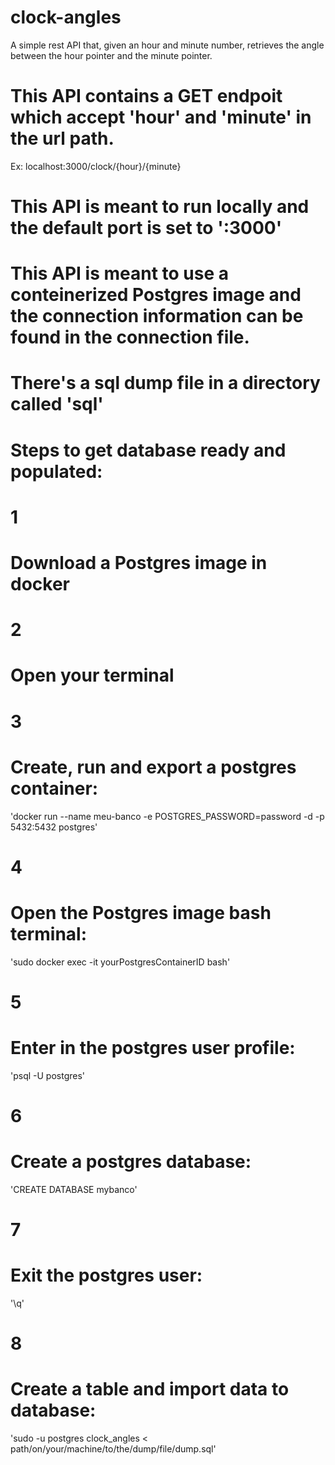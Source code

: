 # clock-angles
A simple rest API that, given an hour and minute number, retrieves the angle between the hour pointer and the minute pointer. 

# This API contains a GET endpoit which accept 'hour' and 'minute' in the url path.
 Ex: localhost:3000/clock/{hour}/{minute}  

# This API is meant to run locally and the default port is set to ':3000'

# This API is meant to use a conteinerized Postgres image and the connection information can be found in the connection file. 

# There's a sql dump file in a directory called 'sql'

# Steps to get database ready and populated:

# 1 
#  Download a Postgres image in docker

# 2  
# Open your terminal

# 3  
# Create, run and export a postgres container: 
 'docker run --name meu-banco -e POSTGRES_PASSWORD=password -d -p 5432:5432 postgres'

# 4  
# Open the Postgres image bash terminal: 
   'sudo docker exec -it yourPostgresContainerID bash' 

# 5 
#  Enter in the postgres user profile: 
   'psql -U postgres'

# 6 
# Create a postgres database:
   'CREATE DATABASE mybanco'

# 7 
# Exit the postgres user:
  '\q'

# 8 
# Create a table and import data to database:
 'sudo -u postgres clock_angles < path/on/your/machine/to/the/dump/file/dump.sql'



 
   
   

